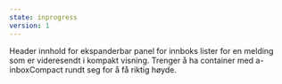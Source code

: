 ```yaml
---
state: inprogress
version: 1
---
```


Header innhold for ekspanderbar panel for innboks lister for en melding som er videresendt i kompakt visning. Trenger å ha container med a-inboxCompact rundt seg for å få riktig høyde.